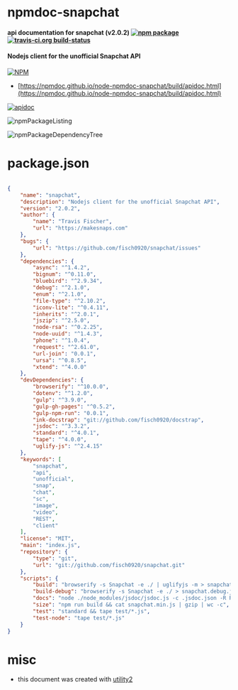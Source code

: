 # npmdoc-snapchat

#### api documentation for  snapchat (v2.0.2)  [![npm package](https://img.shields.io/npm/v/npmdoc-snapchat.svg?style=flat-square)](https://www.npmjs.org/package/npmdoc-snapchat) [![travis-ci.org build-status](https://api.travis-ci.org/npmdoc/node-npmdoc-snapchat.svg)](https://travis-ci.org/npmdoc/node-npmdoc-snapchat)

#### Nodejs client for the unofficial Snapchat API

[![NPM](https://nodei.co/npm/snapchat.png?downloads=true&downloadRank=true&stars=true)](https://www.npmjs.com/package/snapchat)

- [https://npmdoc.github.io/node-npmdoc-snapchat/build/apidoc.html](https://npmdoc.github.io/node-npmdoc-snapchat/build/apidoc.html)

[![apidoc](https://npmdoc.github.io/node-npmdoc-snapchat/build/screenCapture.buildCi.browser.%252Ftmp%252Fbuild%252Fapidoc.html.png)](https://npmdoc.github.io/node-npmdoc-snapchat/build/apidoc.html)

![npmPackageListing](https://npmdoc.github.io/node-npmdoc-snapchat/build/screenCapture.npmPackageListing.svg)

![npmPackageDependencyTree](https://npmdoc.github.io/node-npmdoc-snapchat/build/screenCapture.npmPackageDependencyTree.svg)



# package.json

```json

{
    "name": "snapchat",
    "description": "Nodejs client for the unofficial Snapchat API",
    "version": "2.0.2",
    "author": {
        "name": "Travis Fischer",
        "url": "https://makesnaps.com"
    },
    "bugs": {
        "url": "https://github.com/fisch0920/snapchat/issues"
    },
    "dependencies": {
        "async": "^1.4.2",
        "bignum": "^0.11.0",
        "bluebird": "^2.9.34",
        "debug": "^2.1.0",
        "enum": "^2.1.0",
        "file-type": "^2.10.2",
        "iconv-lite": "^0.4.11",
        "inherits": "^2.0.1",
        "jszip": "^2.5.0",
        "node-rsa": "^0.2.25",
        "node-uuid": "^1.4.3",
        "phone": "^1.0.4",
        "request": "^2.61.0",
        "url-join": "0.0.1",
        "ursa": "^0.8.5",
        "xtend": "^4.0.0"
    },
    "devDependencies": {
        "browserify": "^10.0.0",
        "dotenv": "^1.2.0",
        "gulp": "^3.9.0",
        "gulp-gh-pages": "^0.5.2",
        "gulp-npm-run": "0.0.1",
        "ink-docstrap": "git://github.com/fisch0920/docstrap",
        "jsdoc": "^3.3.2",
        "standard": "^4.0.1",
        "tape": "^4.0.0",
        "uglify-js": "^2.4.15"
    },
    "keywords": [
        "snapchat",
        "api",
        "unofficial",
        "snap",
        "chat",
        "sc",
        "image",
        "video",
        "REST",
        "client"
    ],
    "license": "MIT",
    "main": "index.js",
    "repository": {
        "type": "git",
        "url": "git://github.com/fisch0920/snapchat.git"
    },
    "scripts": {
        "build": "browserify -s Snapchat -e ./ | uglifyjs -m > snapchat.min.js",
        "build-debug": "browserify -s Snapchat -e ./ > snapchat.debug.js",
        "docs": "node ./node_modules/jsdoc/jsdoc.js -c .jsdoc.json -R README.md",
        "size": "npm run build && cat snapchat.min.js | gzip | wc -c",
        "test": "standard && tape test/*.js",
        "test-node": "tape test/*.js"
    }
}
```



# misc
- this document was created with [utility2](https://github.com/kaizhu256/node-utility2)
